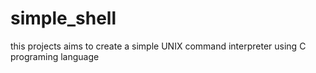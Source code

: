 # simple_shell
this projects aims to create a simple UNIX command interpreter using C programing language 
